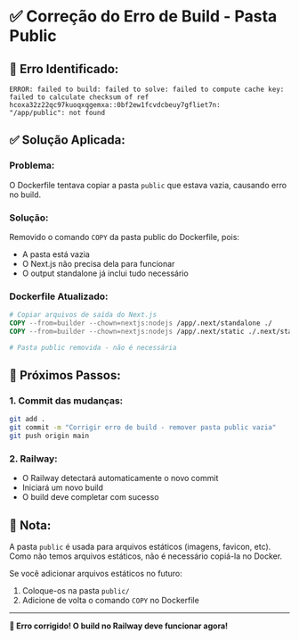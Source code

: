 # ✅ Correção do Erro de Build - Pasta Public

## 🐛 **Erro Identificado:**

```
ERROR: failed to build: failed to solve: failed to compute cache key: 
failed to calculate checksum of ref hcoxa32z22qc97kuoqxqgemxa::0bf2ew1fcvdcbeuy7gfliet7n: 
"/app/public": not found
```

## ✅ **Solução Aplicada:**

### **Problema:**
O Dockerfile tentava copiar a pasta `public` que estava vazia, causando erro no build.

### **Solução:**
Removido o comando `COPY` da pasta public do Dockerfile, pois:
- A pasta está vazia
- O Next.js não precisa dela para funcionar
- O output standalone já inclui tudo necessário

### **Dockerfile Atualizado:**
```dockerfile
# Copiar arquivos de saída do Next.js
COPY --from=builder --chown=nextjs:nodejs /app/.next/standalone ./
COPY --from=builder --chown=nextjs:nodejs /app/.next/static ./.next/static

# Pasta public removida - não é necessária
```

## 🚀 **Próximos Passos:**

### 1. **Commit das mudanças:**
```bash
git add .
git commit -m "Corrigir erro de build - remover pasta public vazia"
git push origin main
```

### 2. **Railway:**
- O Railway detectará automaticamente o novo commit
- Iniciará um novo build
- O build deve completar com sucesso

## 📝 **Nota:**

A pasta `public` é usada para arquivos estáticos (imagens, favicon, etc).
Como não temos arquivos estáticos, não é necessário copiá-la no Docker.

Se você adicionar arquivos estáticos no futuro:
1. Coloque-os na pasta `public/`
2. Adicione de volta o comando `COPY` no Dockerfile

---

**🎊 Erro corrigido! O build no Railway deve funcionar agora!**
